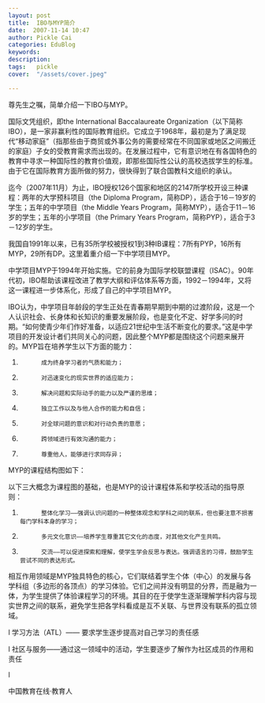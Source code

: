 ```yaml
---
layout: post  
title:  IBO与MYP简介  
date:  2007-11-14 10:47  
author: Pickle Cai  
categories: EduBlog  
keywords: 
description:   
tags:	pickle   
cover:  "/assets/cover.jpeg"  

---  
```

    


尊先生之嘱，简单介绍一下IBO与MYP。



国际文凭组织，即the International Baccalaureate Organization（以下简称IBO），是一家非赢利性的国际教育组织。它成立于1968年，最初是为了满足现代“移动家庭”（指那些由于商贸或外事公务的需要经常在不同国家或地区之间搬迁的家庭）子女的受教育需求而出现的。在发展过程中，它有意识地在有各国特色的教育中寻求一种国际性的教育价值观，即那些国际性公认的高校选拔学生的标准。由于它在国际教育方面所做的努力，很快得到了联合国教科文组织的承认。



迄今（2007年11月）为止，IBO授权126个国家和地区的2147所学校开设三种课程：两年的大学预科项目（the Diploma Program，简称DP），适合于16－19岁的学生；五年的中学项目（the Middle Years Program，简称MYP），适合于11－16岁的学生；五年的小学项目（the Primary Years Program，简称PYP），适合于3－12岁的学生。



我国自1991年以来，已有35所学校被授权1到3种IB课程：7所有PYP，16所有MYP，29所有DP。这里着重介绍一下中学项目MYP。



中学项目MYP于1994年开始实施。它的前身为国际学校联盟课程（ISAC）。90年代初，IBO帮助该课程改进了教学大纲和评估体系等方面，1992－1994年，又将这一课程进一步体系化，形成了自己的中学项目MYP。



IBO认为，中学项目年龄段的学生正处在青春期早期到中期的过渡阶段，这是一个人认识社会、长身体和长知识的重要发展阶段，也是变化不定、好学多问的时期。“如何使青少年们作好准备，以适应21世纪中生活不断变化的要求。”这是中学项目的开发设计者们共同关心的问题，因此整个MYP都是围绕这个问题来展开的。MYP旨在培养学生以下方面的能力：



1.           成为终身学习者的气质和能力； 



2.           对迅速变化的现实世界的适应能力； 



3.           解决问题和实际动手的能力以及严谨的思维； 



4.           独立工作以及与他人合作的能力和自信； 



5.           对全球问题的意识和对行动负责的意愿； 



6.           跨领域进行有效沟通的能力； 



7.           尊重他人，能够进行求同存异；



MYP的课程结构图如下：







以下三大概念为课程图的基础，也是MYP的设计课程体系和学校活动的指导原则：



1.           整体化学习——强调认识问题的一种整体观念和学科之间的联系，但也要注意不损害每门学科本身的学习； 



2.           多元文化意识——培养学生尊重其它文化的态度，对其他文化产生共鸣。 



3.           交流——可以促进探索和理解，使学生学会反思与表达。强调语言的习得，鼓励学生尝试不同的表达形式。



 



相互作用领域是MYP独具特色的核心，它们联结着学生个体（中心）的发展与各学科组（多边形的各顶点）的学习体验。它们之间并没有明显的分界，而是融为一体，为学生提供了体验课程学习的环境。其目的在于使学生逐渐理解学科内容与现实世界之间的联系，避免学生把各学科看成是互不关联、与世界没有联系的孤立领域。



l        学习方法（ATL）—— 要求学生逐步提高对自己学习的责任感



l        社区与服务——通过这一领域中的活动，学生要逐步了解作为社区成员的作用和责任



l        



		    
 中国教育在线·教育人

